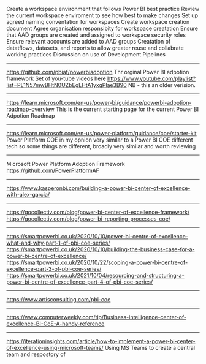 Create a workspace environment that follows Power BI best practice
Review the current workspace enviroment to see how best to make changes
Set up agreed naming conventation for workspaces
Create workspace creation document
Agree organisation responsibity for workspace creatation
Ensure that AAD groups are created and assigned to workspace security roles
Ensure relevant accounts are added to AAD groups
Creatation of datatflows, datasets, and reports to allow greater reuse and collabrate working practices
Discussion on use of Development Pipelines

---

https://github.com/pbiaf/powerbiadoption
Thr orginal Power BI adpotion framework
Set of you-tube videos here
https://www.youtube.com/playlist?list=PL1N57mwBHtN0UZbEgLHtA1yxqPlae3B90
NB - this an older verision.

---

https://learn.microsoft.com/en-us/power-bi/guidance/powerbi-adoption-roadmap-overview
This is the current starting page for the current Power BI Adpotion Roadmap 

---
https://learn.microsoft.com/en-us/power-platform/guidance/coe/starter-kit
Power Platform COE in my opnion very similar to a Power BI COE different tech so some things are different, broadly very similar and worth reviewing

---
Microsoft Power Platform Adoption Framework
https://github.com/PowerPlatformAF

---

https://www.kasperonbi.com/building-a-power-bi-center-of-excellence-with-alex-garcia/

---
https://gocollectiv.com/blog/power-bi-center-of-excellence-framework/
https://gocollectiv.com/blog/power-bi-reporting-processes-coe/

---
https://smartpowerbi.co.uk/2020/10/10/power-bi-centre-of-excellence-what-and-why-part-1-of-pbi-coe-series/
https://smartpowerbi.co.uk/2020/10/10/building-the-business-case-for-a-power-bi-centre-of-excellence/
https://smartpowerbi.co.uk/2020/10/22/scoping-a-power-bi-centre-of-excellence-part-3-of-pbi-coe-series/
https://smartpowerbi.co.uk/2021/10/04/resourcing-and-structuring-a-power-bi-centre-of-excellence-part-4-of-pbi-coe-series/

---
https://www.artisconsulting.com/pbi-coe

---
https://www.computerweekly.com/tip/Business-intelligence-center-of-excellence-BI-CoE-A-handy-reference

---
https://iterationinsights.com/article/how-to-implement-a-power-bi-center-of-excellence-using-microsoft-teams/
Using MS Teams to create a central team and respostory of 